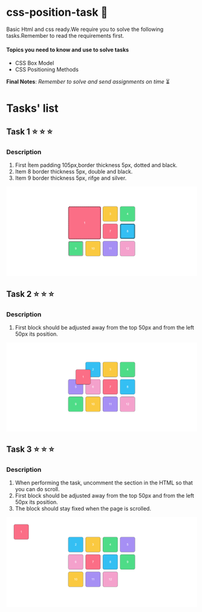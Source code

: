 # css-position-task :art: 

Basic Html and css ready.We require you to solve the following tasks.Remember to read the requirements first.

#### Topics you need to know and use to solve tasks

* CSS Box Model
* CSS Positioning Methods

**Final Notes**: *Remember to solve and send assignments on time* :hourglass_flowing_sand:


# Tasks' list 

## Task 1  :star:  :star:  :star:

### Description

 1. First İtem padding 105px,border thickness 5px, dotted and black. 
 2. Item 8 border thickness 5px, double and black. 
 3. Item 9 border thickness 5px, rifge and silver. 

 ![Task-1.img](./images/task-1.png)

## Task 2 :star:  :star:  :star:

### Description

 1. First block should be adjusted away from the top 50px and from the left 50px its position. 

 ![Task-1.img](./images/task-2.png)


 
## Task 3  :star:  :star:  :star:

### Description

 1. When performing the task, uncomment the section in the HTML so that you can do scroll. 
 2. First block should be adjusted away from the top 50px and from the left 50px its position. 
 3. The block should stay fixed when the page is scrolled. 

 ![Task-1.img](./images/task-3.png)